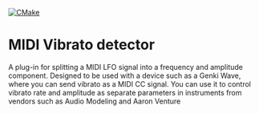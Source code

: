 [![CMake](https://github.com/MagnusHodne/Midi-Vibrato/actions/workflows/cmake_ctest.yml/badge.svg)](https://github.com/MagnusHodne/Midi-Vibrato/actions/workflows/cmake_ctest.yml)
# MIDI Vibrato detector
A plug-in for splitting a MIDI LFO signal into a frequency and amplitude component. Designed to be used with a device such as a Genki Wave, where you can send vibrato as a MIDI CC signal. You can use it to control vibrato rate and amplitude as separate parameters in instruments from vendors such as Audio Modeling and Aaron Venture
